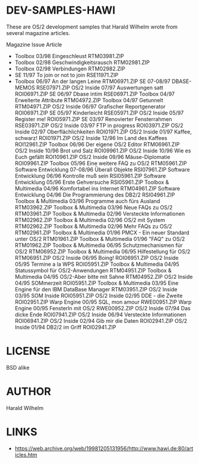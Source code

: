 # DEV-SAMPLES-HAWI
These are OS/2 development samples that Harald Wilhelm wrote from several magazine articles. 


Magazine	              Issue     Article
* Toolbox		              03/98	    Eingeschleust           RTM03981.ZIP
* Toolbox	                02/98	    Geschwindigkeitsrausch  RTM02981.ZIP
* Toolbox		              02/98	    Verbindungen            RTM02982.ZIP
* SE		                  11/97	    To join or not to join  RSE11971.ZIP
* Toolbox		              06/97	    An der langen Leine     RTM06971.ZIP
SE		                  07-08/97	DBASE-MEMOS             RSE07971.ZIP
OS/2 Inside		          07/97	    Auswertungen satt       ROI06971.ZIP
SE		                  06/97	    Dbase intim             RSE06971.ZIP
Toolbox		              04/97	    Erweiterte Attribute    RTM04972.ZIP
Toolbox		              04/97 	  Getunnelt               RTM04971.ZIP
OS/2 Inside		          06/97	    Grafischer Reportgenerator  ROI06971.ZIP
SE		                  05/97	    Kinderleicht            RSE05971.ZIP
OS/2 Inside		          05/97	    Register me!            ROI05971.ZIP
SE	                    03/97	    Renovierter Fensterrahmen RSE03971.ZIP
OS/2 Inside	            03/97	    FTP in progress         ROI03971.ZIP
OS/2 Inside	            02/97	    Oberflächlichkeiten     ROI01971.ZIP
OS/2 Inside	            01/97	    Kaffee, schwarz!        ROI01971.ZIP
OS/2 Inside	            12/96	    Im Land des Kaffees     ROI12961.ZIP
Toolbox	                06/96	    Der eigene OS/2 Editor  RTM06961.ZIP
OS/2 Inside	            10/96	    Brot und Salz           ROI09961.ZIP
OS/2 Inside	            10/96	    Wie es Euch gefällt     ROI10961.ZIP
OS/2 Inside	            09/96	    Mäuse-Diplomatie        ROI09961.ZIP
Toolbox	                05/96	    Eine weitere FAQ zu OS/2  RTM05961.ZIP
Software Entwicklung	  07-08/96	Überall Objekte         RSI07961.ZIP
Software Entwicklung	  06/96	    Kontrolle muß sein      RSI05961.ZIP
Software Entwicklung	  05/96	    Erste Gehversuche       RSI05961.ZIP
Toolbox & Multimedia	  04/96	    Komfortabel ins Internet  RTM04961.ZIP
Software Entwicklung	  04/96	    Die Programmierung des DB2/2  RSI04961.ZIP
Toolbox & Multimedia	  03/96	    Programme auch fürs Ausland   RTM03962.ZIP
Toolbox & Multimedia	  03/96	    Neue FAQs zu OS/2          RTM03961.ZIP
Toolbox & Multimedia	  02/96	    Versteckte Informationen   RTM02962.ZIP
Toolbox & Multimedia	  02/96	    OS/2 mit System            RTM02962.ZIP
Toolbox & Multimedia	  02/96	    Mehr FAQs zu OS/2          RTM02961.ZIP
Toolbox & Multimedia	  01/96	    PMCX - Ein neuer Standard unter OS/2  RTM01961.ZIP
Toolbox & Multimedia	  01/96	    "FAQ" zu OS/2              RTM01962.ZIP
Toolbox & Multimedia	  06/95	    Schutzmechanismen für OS/2  RTM06952.ZIP
Toolbox & Multimedia	  06/95	    Hilfestellung für OS/2      RTM06951.ZIP
OS/2 Inside	            06/95	    Boing!                      ROI06951.ZIP
OS/2 Inside	            05/95	    Termine a la WPS            ROI05951.ZIP
Toolbox & Multimedia	  04/95	    Statussymbol für OS/2-Anwendungen RTM04951.ZIP
Toolbox & Multimedia	  04/95	    OS/2-Aber bitte mit Sahne   RTM04952.ZIP
OS/2 Inside	            04/95	    SOMmerzeit                  ROI05951.ZIP
Toolbox & Multimedia	  03/95	    Eine Engine für den IBM DataBase Manager  RTM03951.ZIP
OS/2 Inside	            03/95	    SOM Inside                  ROI05951.ZIP
OS/2 Inside	            02/95	    DDE - die Zweite            ROI02951.ZIP
Warp Engine	            00/95	    SQL, mon amour              RWE00951.ZIP
Warp Engine	            00/95	    Fensterln mit OS/2          RWE00952.ZIP
OS/2 Inside	            07/94	    Das dicke Ende              ROI07941.ZIP
OS/2 Inside	            06/94	    Versteckte Informationen    ROI06941.ZIP
OS/2 Inside             02/94	    Gib mir die Daten           ROI02941.ZIP
OS/2 Inside             01/94     DB2/2 im Griff              ROI02941.ZIP

LICENSE
===============
BSD alike

AUTHOR
===============
Harald Wilhelm

LINKS
===============
* https://web.archive.org/web/19981205131956/http://www.hawi.de:80/articles.htm
